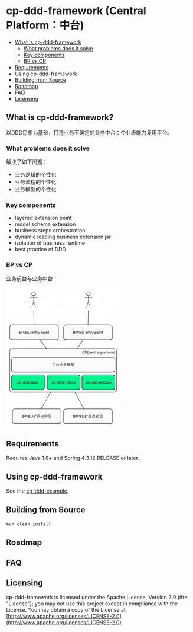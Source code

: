 # cp-ddd-framework (Central Platform：中台)

* [What is cp-ddd-framework](#what-is-cp-ddd-framework)
   * [What problems does it solve](what-problems-does-it-solve)
   * [Key components](#key-components)
   * [BP vs CP](#bp-vs-cp)
* [Requirements](#requirements)
* [Using cp-ddd-framework](#using-cp-ddd-framework)
* [Building from Source](#building-from-source)
* [Roadmap](#roadmap)
* [FAQ](#faq)
* [Licensing](#licensing)

## What is cp-ddd-framework?

以DDD思想为基础，打造业务不确定的业务中台：企业级能力复用平台。

### What problems does it solve

解决了如下问题：
- 业务逻辑的个性化
- 业务流程的个性化
- 业务模型的个性化

### Key components

- layered extension point
- model schema extension
- business steps orchestration
- dynamic loading business extension jar
- isolation of business runtime
- best practice of DDD

### BP vs CP

业务前台与业务中台：

![](doc/assets/img/bp-cp.png)

## Requirements

Requires Java 1.8+ and Spring 4.3.12.RELEASE or later.

## Using cp-ddd-framework

See the [cp-ddd-example](cp-ddd-example).

## Building from Source

``` bash
mvn clean install
```

## Roadmap

## FAQ

## Licensing

cp-ddd-framework is licensed under the Apache License, Version 2.0 (the "License"); you may not use this project except in compliance with the License. You may obtain a copy of the License at [http://www.apache.org/licenses/LICENSE-2.0](http://www.apache.org/licenses/LICENSE-2.0).
